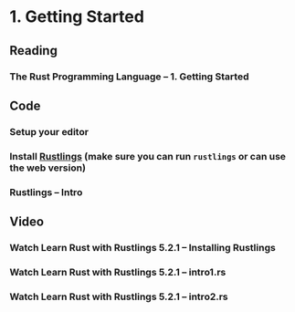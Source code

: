 # 1. Getting Started

## Reading

### The Rust Programming Language – 1. Getting Started

## Code

### Setup your editor

### Install [Rustlings](https://rustlings.cool/artifacts/) (make sure you can run `rustlings` or can use the web version)

### Rustlings – Intro

## Video

### Watch Learn Rust with Rustlings 5.2.1 – Installing Rustlings

### Watch Learn Rust with Rustlings 5.2.1 – intro1.rs

### Watch Learn Rust with Rustlings 5.2.1 – intro2.rs
